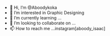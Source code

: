 - 👋 Hi, I’m @Aboodykoka
- 👀 I’m interested in Graphic Designing
- 🌱 I’m currently learning ...
- 💞️ I’m looking to collaborate on ...
- 📫 How to reach me ...instagram[aboody_isaac]

<!---
Aboodykoka/Aboodykoka is a ✨ special ✨ repository because its `README.md` (this file) appears on your GitHub profile.
You can click the Preview link to take a look at your changes.
--->
